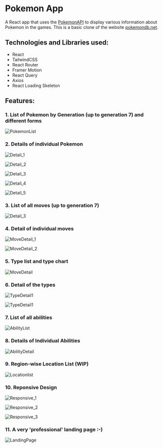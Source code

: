 # Pokemon App

A React app that uses the [PokemonAPI](https://pokeapi.co/) to display various information about Pokemon in the games. This is a basic clone of the website [pokemondb.net](https://pokemondb.net/).

## Technologies and Libraries used:

- React
- TailwindCSS
- React Router
- Framer Motion
- React Query
- Axios
- React Loading Skeleton

## Features:

### 1. List of Pokemon by Generation (up to generation 7) and different forms

![PokemonList](./Screenshots/PokemonList.jpg)

### 2. Details of individual Pokemon

![Detail_1](./Screenshots/PokemonDetail_1.jpg)

![Detail_2](./Screenshots/PokemonDetail_2.jpg)

![Detail_3](./Screenshots/PokemonDetail_3.jpg)

![Detail_4](./Screenshots/PokemonDetail_4.jpg)

![Detail_5](./Screenshots/PokemonDetail_5.jpg)

### 3. List of all moves (up to generation 7)

![Detail_3](./Screenshots/MoveList.jpg)

### 4. Detail of individual moves

![MoveDetail_1](./Screenshots/MoveDetail_1.jpg)

![MoveDetail_2](./Screenshots/MoveDetail_2.jpg)

### 5. Type list and type chart

![MoveDetail](./Screenshots/TypeList.jpg)

### 6. Detail of the types

![TypeDetail1](./Screenshots/TypeDetail_1.jpg)

![TypeDetail1](./Screenshots/TypeDetail_2.jpg)

### 7. List of all abilities

![AbilityList](./Screenshots/AbilityList.jpg)

### 8. Details of Individual Abilities

![AbilityDetail](./Screenshots/AbilityDetail.jpg)

### 9. Region-wise Location List (WIP)

![Locationlist](./Screenshots/LocationList.jpg)

### 10. Reponsive Design

![Responsive_1](./Screenshots/Responsive_1.jpg)

![Responsive_2](./Screenshots/Responsive_2.jpg)

![Responsive_3](./Screenshots/Responsive_3.jpg)


### 11. A very 'professional' landing page :-)

![LandingPage](./Screenshots/LandingPage.jpg)